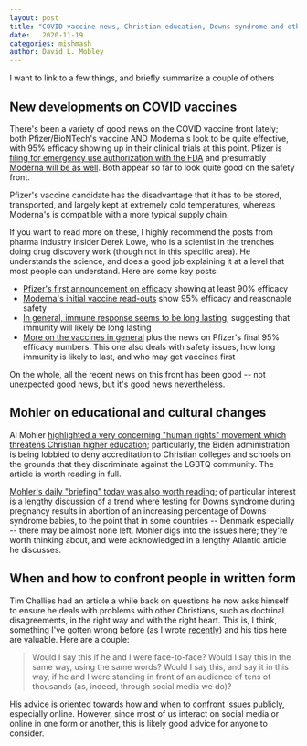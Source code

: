 ```yaml
---
layout: post
title: "COVID vaccine news, Christian education, Downs syndrome and others"
date:   2020-11-19
categories: mishmash
author: David L. Mobley
---
```


I want to link to a few things, and briefly summarize a couple of others

## New developments on COVID vaccines

There's been a variety of good news on the COVID vaccine front lately; both Pfizer/BioNTech's vaccine AND Moderna's look to be quite effective, with 95% efficacy showing up in their clinical trials at this point. Pfizer is [filing for emergency use authorization with the FDA](https://www.pfizer.com/news/press-release/press-release-detail/pfizer-and-biontech-conclude-phase-3-study-covid-19-vaccine) and presumably [Moderna will be as well](https://blogs.sciencemag.org/pipeline/archives/2020/11/16/modernas-vaccine-efficacy-readout). Both appear so far to look quite good on the safety front.

Pfizer's vaccine candidate has the disadvantage that it has to be stored, transported, and largely kept at extremely cold temperatures, whereas Moderna's is compatible with a more typical supply chain.

If you want to read more on these, I highly recommend the posts from pharma industry insider Derek Lowe, who is a scientist in the trenches doing drug discovery work (though not in this specific area). He understands the science, and does a good job explaining it at a level that most people can understand. Here are some key posts:
- [Pfizer's first announcement on efficacy](https://blogs.sciencemag.org/pipeline/archives/2020/11/09/vaccine-efficacy-data) showing at least 90% efficacy
- [Moderna's initial vaccine read-outs](https://blogs.sciencemag.org/pipeline/archives/2020/11/16/modernas-vaccine-efficacy-readout) show 95% efficacy and reasonable safety
- [In general, immune response seems to be long lasting](https://blogs.sciencemag.org/pipeline/archives/2020/11/11/good-news-on-t-cell-response), suggesting that immunity will likely be long lasting
- [More on the vaccines in general](https://blogs.sciencemag.org/pipeline/archives/2020/11/18/vaccine-possibilities) plus the news on Pfizer's final 95% efficacy numbers. This one also deals with safety issues, how long immunity is likely to last, and who may get vaccines first

On the whole, all the recent news on this front has been good -- not unexpected good news, but it's good news nevertheless.

## Mohler on educational and cultural changes

Al Mohler [highlighted a very concerning "human rights" movement which threatens Christian higher education](https://albertmohler.com/2020/11/18/a-direct-threat-to-christian-education-the-human-rights-campaign-demands-that-the-biden-administration-deny-accreditation-to-christian-colleges-and-schools); particularly, the Biden administration is being lobbied to deny accreditation to Christian colleges and schools on the grounds that they discriminate against the LGBTQ community. The article is worth reading in full.

[Mohler's daily "briefing" today was also worth reading](https://albertmohler.com/2020/11/19/briefing-11-19-20); of particular interest is a lengthy discussion of a trend where testing for Downs syndrome during pregnancy results in abortion of an increasing percentage of Downs syndrome babies, to the point that in some countries -- Denmark especially -- there may be almost none left. Mohler digs into the issues here; they're worth thinking about, and were acknowledged in a lengthy Atlantic article he discusses.

## When and how to confront people in written form

Tim Challies had an article a while back on questions he now asks himself to ensure he deals with problems with other Christians, such as doctrinal disagreements, in the right way and with the right heart. This is, I think, something I've gotten wrong before (as I wrote [recently](https://heisfaithful.github.io/culture/2020/11/13/angry-voice.html)) and his tips here are valuable. Here are a couple:
> Would I say this if he and I were face-to-face? Would I say this in the same way, using the same words?
> Would I say this, and say it in this way, if he and I were standing in front of an audience of tens of thousands (as, indeed, through social media we do)?

His advice is oriented towards how and when to confront issues publicly, especially online. However, since most of us interact on social media or online in one form or another, this is likely good advice for anyone to consider.

